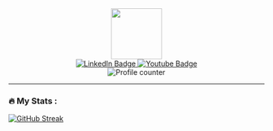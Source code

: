<div id="header" align="center">
  <a href="https://kanokpit-yowaratch.github.io/" target="_BLANK">
    <img src="https://media.giphy.com/media/M9gbBd9nbDrOTu1Mqx/giphy.gif" width="100" />
  </a>
  <div id="badges">
    <a href="https://www.linkedin.com/in/kanokpit/" target="_blank">
      <img src="https://img.shields.io/badge/LinkedIn-blue?style=for-the-badge&logo=linkedin&logoColor=white" alt="LinkedIn Badge" />
    </a>
    <a href="https://www.youtube.com/channel/UCiDXrIxlrmBUIerxerOCgMA" target="_blank">
      <img src="https://img.shields.io/badge/YouTube-red?style=for-the-badge&logo=youtube&logoColor=white" alt="Youtube Badge" />
    </a>
    <br />
    <img src="https://komarev.com/ghpvc/?username=kanokpit-yowaratch&style=flat-square&color=blue" alt="Profile counter" />
  </div>
</div>

---
### :fire: My Stats :
[![GitHub Streak](http://github-readme-streak-stats.herokuapp.com?user=kanokpit-yowaratch&theme=dark&background=000000)](https://git.io/streak-stats)

<!--
Here are some ideas to get you started:

- 🔭 I’m currently working on ...
- 🌱 I’m currently learning ...
- 👯 I’m looking to collaborate on ...
- 🤔 I’m looking for help with ...
- 💬 Ask me about ...
- 📫 How to reach me: ...
- 😄 Pronouns: ...
- ⚡ Fun fact: ...
-->
